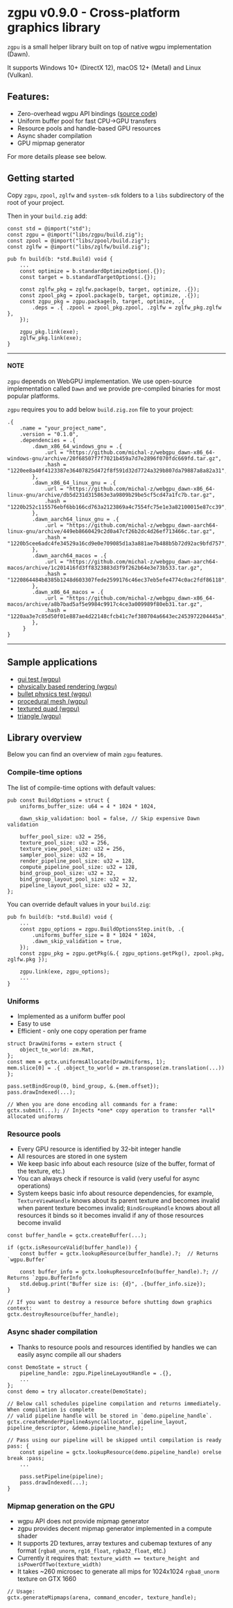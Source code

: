 # zgpu v0.9.0 - Cross-platform graphics library

`zgpu` is a small helper library built on top of native wgpu implementation (Dawn).

It supports Windows 10+ (DirectX 12), macOS 12+ (Metal) and Linux (Vulkan).

## Features:

* Zero-overhead wgpu API bindings ([source code](https://github.com/michal-z/zig-gamedev/blob/main/libs/zgpu/src/wgpu.zig))
* Uniform buffer pool for fast CPU->GPU transfers
* Resource pools and handle-based GPU resources
* Async shader compilation
* GPU mipmap generator

For more details please see below.

## Getting started

Copy `zgpu`, `zpool`, `zglfw` and `system-sdk` folders to a `libs` subdirectory of the root of your project.

Then in your `build.zig` add:
```zig
const std = @import("std");
const zgpu = @import("libs/zgpu/build.zig");
const zpool = @import("libs/zpool/build.zig");
const zglfw = @import("libs/zglfw/build.zig");

pub fn build(b: *std.Build) void {
    ...
    const optimize = b.standardOptimizeOption(.{});
    const target = b.standardTargetOptions(.{});

    const zglfw_pkg = zglfw.package(b, target, optimize, .{});
    const zpool_pkg = zpool.package(b, target, optimize, .{});
    const zgpu_pkg = zgpu.package(b, target, optimize, .{
        .deps = .{ .zpool = zpool_pkg.zpool, .zglfw = zglfw_pkg.zglfw },
    });

    zgpu_pkg.link(exe);
    zglfw_pkg.link(exe);
}
```
------------
#### NOTE

`zgpu` depends on WebGPU implementation. We use open-source implementation called `Dawn` and
we provide pre-compiled binaries for most popular platforms.

`zgpu` requires you to add below `build.zig.zon` file to your project:

```
.{
    .name = "your_project_name",
    .version = "0.1.0",
    .dependencies = .{
        .dawn_x86_64_windows_gnu = .{
            .url = "https://github.com/michal-z/webgpu_dawn-x86_64-windows-gnu/archive/20f68507f7f7021b459a7d7e2896f070fdc669fd.tar.gz",
            .hash = "1220ee8a40f4123387e36407825d472f8f591d32d7724a329b807da79887a8a82a31",
        },
        .dawn_x86_64_linux_gnu = .{
            .url = "https://github.com/michal-z/webgpu_dawn-x86_64-linux-gnu/archive/db5d231d315863e3a9809b29be5cf5cd47a1fc7b.tar.gz",
            .hash = "1220b252c115576ebf6bb166cd763a2123869a4c7554fc75e1e3a82100015e87cc39",
        },
        .dawn_aarch64_linux_gnu = .{
            .url = "https://github.com/michal-z/webgpu_dawn-aarch64-linux-gnu/archive/449eb8660429c2d0a47cf26b2dc4d26ef713466c.tar.gz",
            .hash = "1220b5cee6adc4fe34529a16cd9e0e709085d1a3a881ae7b488b5b72d92ac9bfd757",
        },
        .dawn_aarch64_macos = .{
            .url = "https://github.com/michal-z/webgpu_dawn-aarch64-macos/archive/1c201416fd3ff8323883d3f9f262b64e3e73b533.tar.gz",
            .hash = "1220864484b8385b1248d603307fede2599176c46ec37eb5efe4774c0ac2fdf86118",
        },
        .dawn_x86_64_macos = .{
            .url = "https://github.com/michal-z/webgpu_dawn-x86_64-macos/archive/a8b7bad5af5e9984c9917c4ce3a009989f80eb31.tar.gz",
            .hash = "1220aa3e7c85d50f01e887ae4d22148cfcb41c7ef380704a6643ec2453972204445a",
        },
     }
}
```
--------------
## Sample applications

* [gui test (wgpu)](https://github.com/michal-z/zig-gamedev/tree/main/samples/gui_test_wgpu)
* [physically based rendering (wgpu)](https://github.com/michal-z/zig-gamedev/tree/main/samples/physically_based_rendering_wgpu)
* [bullet physics test (wgpu)](https://github.com/michal-z/zig-gamedev/tree/main/samples/bullet_physics_test_wgpu)
* [procedural mesh (wgpu)](https://github.com/michal-z/zig-gamedev/tree/main/samples/procedural_mesh_wgpu)
* [textured quad (wgpu)](https://github.com/michal-z/zig-gamedev/tree/main/samples/textured_quad_wgpu)
* [triangle (wgpu)](https://github.com/michal-z/zig-gamedev/tree/main/samples/triangle_wgpu)

## Library overview

Below you can find an overview of main `zgpu` features.

### Compile-time options

The list of compile-time options with default values:

```zig
pub const BuildOptions = struct {
    uniforms_buffer_size: u64 = 4 * 1024 * 1024,

    dawn_skip_validation: bool = false, // Skip expensive Dawn validation

    buffer_pool_size: u32 = 256,
    texture_pool_size: u32 = 256,
    texture_view_pool_size: u32 = 256,
    sampler_pool_size: u32 = 16,
    render_pipeline_pool_size: u32 = 128,
    compute_pipeline_pool_size: u32 = 128,
    bind_group_pool_size: u32 = 32,
    bind_group_layout_pool_size: u32 = 32,
    pipeline_layout_pool_size: u32 = 32,
};
```
You can override default values in your `build.zig`:
```zig
pub fn build(b: *std.Build) void {
    ...
    const zgpu_options = zgpu.BuildOptionsStep.init(b, .{
        .uniforms_buffer_size = 8 * 1024 * 1024,
        .dawn_skip_validation = true,
    });
    const zgpu_pkg = zgpu.getPkg(&.{ zgpu_options.getPkg(), zpool.pkg, zglfw.pkg });

    zgpu.link(exe, zgpu_options);
    ...
}
```
### Uniforms

* Implemented as a uniform buffer pool
* Easy to use
* Efficient - only one copy operation per frame

```zig
struct DrawUniforms = extern struct {
    object_to_world: zm.Mat,
};
const mem = gctx.uniformsAllocate(DrawUniforms, 1);
mem.slice[0] = .{ .object_to_world = zm.transpose(zm.translation(...)) };

pass.setBindGroup(0, bind_group, &.{mem.offset});
pass.drawIndexed(...);

// When you are done encoding all commands for a frame:
gctx.submit(...); // Injects *one* copy operation to transfer *all* allocated uniforms
```

### Resource pools

* Every GPU resource is identified by 32-bit integer handle
* All resources are stored in one system
* We keep basic info about each resource (size of the buffer, format of the texture, etc.)
* You can always check if resource is valid (very useful for async operations)
* System keeps basic info about resource dependencies, for example, `TextureViewHandle` knows about its
parent texture and becomes invalid when parent texture becomes invalid; `BindGroupHandle` knows
about all resources it binds so it becomes invalid if any of those resources become invalid

```zig
const buffer_handle = gctx.createBuffer(...);

if (gctx.isResourceValid(buffer_handle)) {
    const buffer = gctx.lookupResource(buffer_handle).?;  // Returns `wgpu.Buffer`

    const buffer_info = gctx.lookupResourceInfo(buffer_handle).?; // Returns `zgpu.BufferInfo`
    std.debug.print("Buffer size is: {d}", .{buffer_info.size});
}

// If you want to destroy a resource before shutting down graphics context:
gctx.destroyResource(buffer_handle);

```
### Async shader compilation

* Thanks to resource pools and resources identified by handles we can easily async compile all our shaders

```zig
const DemoState = struct {
    pipeline_handle: zgpu.PipelineLayoutHandle = .{},
    ...
};
const demo = try allocator.create(DemoState);

// Below call schedules pipeline compilation and returns immediately. When compilation is complete
// valid pipeline handle will be stored in `demo.pipeline_handle`.
gctx.createRenderPipelineAsync(allocator, pipeline_layout, pipeline_descriptor, &demo.pipeline_handle);

// Pass using our pipeline will be skipped until compilation is ready
pass: {
    const pipeline = gctx.lookupResource(demo.pipeline_handle) orelse break :pass;
    ...

    pass.setPipeline(pipeline);
    pass.drawIndexed(...);
}
```

### Mipmap generation on the GPU

* wgpu API does not provide mipmap generator
* zgpu provides decent mipmap generator implemented in a compute shader
* It supports 2D textures, array textures and cubemap textures of any format
(`rgba8_unorm`, `rg16_float`, `rgba32_float`, etc.)
* Currently it requires that: `texture_width == texture_height and isPowerOfTwo(texture_width)`
* It takes ~260 microsec to generate all mips for 1024x1024 `rgba8_unorm` texture on GTX 1660

```zig
// Usage:
gctx.generateMipmaps(arena, command_encoder, texture_handle);
```
